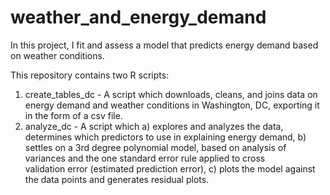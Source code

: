 # weather_and_energy_demand

In this project, I fit and assess a model that predicts energy demand based on weather conditions.

This repository contains two R scripts: 
   1. create_tables_dc - A script which downloads, cleans, and joins data on energy demand and weather conditions in Washington, DC, 
      exporting it in the form of a csv file. 
   2. analyze_dc - A script which 
        a) explores and analyzes the data, determines which predictors to use in explaining energy demand, 
        b) settles on a 3rd degree polynomial model, based on analysis of variances and the one standard error rule applied to cross    
           validation error (estimated prediction error),
        c) plots the model against the data points and generates residual plots. 
